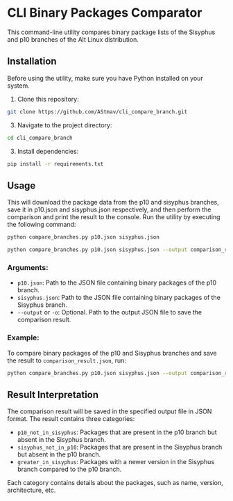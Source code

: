 # CLI Binary Packages Comparator

This command-line utility compares binary package lists of the Sisyphus and p10 branches of the Alt Linux distribution.

## Installation

Before using the utility, make sure you have Python installed on your system.

1. Clone this repository:
```bash
git clone https://github.com/AStmav/cli_compare_branch.git
```

3. Navigate to the project directory:
```bash
cd cli_compare_branch
```


3. Install dependencies:
```bash
pip install -r requirements.txt
```


## Usage
This will download the package data from the p10 and sisyphus branches, save it in p10.json and sisyphus.json respectively, and then perform the comparison and print the result to the console.
Run the utility by executing the following command:
```bash
python compare_branches.py p10.json sisyphus.json

python compare_branches.py p10.json sisyphus.json --output comparison_result.json
```


### Arguments:

- `p10.json`: Path to the JSON file containing binary packages of the p10 branch.
- `sisyphus.json`: Path to the JSON file containing binary packages of the Sisyphus branch.
- `--output` or `-o`: Optional. Path to the output JSON file to save the comparison result.

### Example:

To compare binary packages of the p10 and Sisyphus branches and save the result to `comparison_result.json`, run:
```bash
python compare_branches.py p10.json sisyphus.json --output comparison_result.json
```


## Result Interpretation

The comparison result will be saved in the specified output file in JSON format. The result contains three categories:

- `p10_not_in_sisyphus`: Packages that are present in the p10 branch but absent in the Sisyphus branch.
- `sisyphus_not_in_p10`: Packages that are present in the Sisyphus branch but absent in the p10 branch.
- `greater_in_sisyphus`: Packages with a newer version in the Sisyphus branch compared to the p10 branch.

Each category contains details about the packages, such as name, version, architecture, etc.

